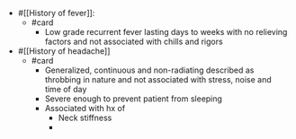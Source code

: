 - #[[History of fever]]:
	- #card
		- Low grade recurrent fever lasting days to weeks with no relieving factors and not associated with chills and rigors
- #[[History of headache]]
	- #card
		- Generalized, continuous and non-radiating described as throbbing in nature and not associated with stress, noise and time of day
		- Severe enough to prevent patient from sleeping
		- Associated with hx of
			- Neck stiffness
			-